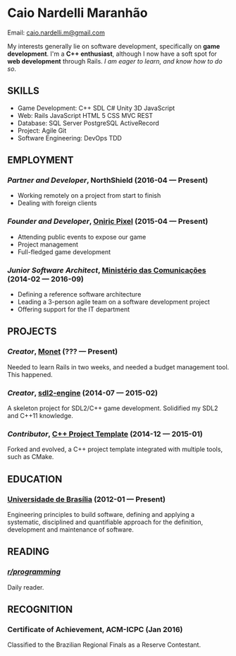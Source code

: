 Caio Nardelli Maranhão
============
Email: caio.nardelli.m@gmail.com



My interests generally lie on software development, specifically on **game development**. I'm a **C++ enthusiast**, although I now have a soft spot for **web development** through Rails. *I am eager to learn, and know how to do so*.

## SKILLS

  - Game Development: C++ SDL C# Unity 3D JavaScript 
  - Web: Rails JavaScript HTML 5 CSS MVC REST 
  - Database: SQL Server PostgreSQL ActiveRecord 
  - Project: Agile Git 
  - Software Engineering: DevOps TDD 

## EMPLOYMENT

### *Partner and Developer*, NorthShield (2016-04 — Present)


  - Working remotely on a project from start to finish
  - Dealing with foreign clients

### *Founder and Developer*, [Oniric Pixel](http://www.oniricpixel.com.br) (2015-04 — Present)


  - Attending public events to expose our game
  - Project management
  - Full-fledged game development

### *Junior Software Architect*, [Ministério das Comunicações](https://area52.io/does-not-exist) (2014-02 — 2016-09)


  - Defining a reference software architecture
  - Leading a 3-person agile team on a software development project
  - Offering support for the IT department


## PROJECTS

### *Creator*, [Monet](http://monet.herokuapp.com) (??? — Present)


Needed to learn Rails in two weeks, and needed a budget management tool. This happened.

### *Creator*, [sdl2-engine](http://caioicy.github.io/sdl2-engine/) (2014-07 — 2015-02)


A skeleton project for SDL2/C++ game development. Solidified my SDL2 and C++11 knowledge.

### *Contributor*, [C++ Project Template](http://caioicy.github.io/CPP_Project_Template/) (2014-12 — 2015-01)


Forked and evolved, a C++ project template integrated with multiple tools, such as CMake.



## EDUCATION

### [Universidade de Brasília](https://unb.br/) (2012-01 — Present)

Engineering principles to build software, defining and applying a systematic, disciplined and quantifiable approach for the definition, development and maintenance of software.






## READING

### [*r/programming*](https://www.reddit.com/r/programming/)
Daily reader.



## RECOGNITION

### Certificate of Achievement, ACM-ICPC (Jan 2016)
Classified to the Brazilian Regional Finals as a Reserve Contestant.





